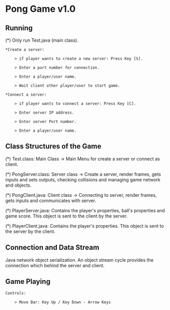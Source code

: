Pong Game v1.0
==============

Running
--------

(*) Only run Test.java (main class).
	
	*Create a server:

		> if player wants to create a new server: Press Key [S].
	
		> Enter a port number for connection.
	
		> Enter a player/user name.

		> Wait client other player/user to start game.

	*Connect a server:

		> if player wants to connect a server: Press Key [C].
		
		> Enter server IP address.

		> Enter server Port number.

		> Enter a player/user name.


Class Structures of the Game
-----------------------------

(*) Test.class: Main Class -> Main Menu for create a server or connect as client. 

(*) PongServer.class: Server class -> Create a server, render frames, gets inputs and sets
outputs, checking collisions and managing game network and objects.

(*) PongClient.java:  Client class -> Connecting to server, render frames, gets inputs and 
communicates with server.

(*) PlayerServer.java: Contains the player's properties, ball's properties and game score. 
This object is sent to the client by the server.

(*) PlayerClient.java: Contains the player's properties. This object is sent to the server 
by the client.

Connection and Data Stream
---------------------------
Java network object serialization. 
An object stream cycle provides the connection which behind the server and client.

Game Playing
-------------

	Controls: 
		
		> Move Bar: Key Up / Key Down - Arrow Keys
